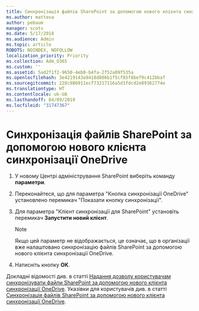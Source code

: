 ```yaml
---
title: Синхронізація файлів SharePoint за допомогою нового клієнта синхронізації OneDrive
ms.author: matteva
author: pebaum
manager: scotv
ms.date: 5/17/2018
ms.audience: Admin
ms.topic: article
ROBOTS: NOINDEX, NOFOLLOW
localization_priority: Priority
ms.collection: Adm_O365
ms.custom: ''
ms.assetid: 5ad2f1f2-9650-4eb0-b4fa-2f52a09f535a
ms.openlocfilehash: 3e4219143a9418d886b1f5cf85f8bef9c412bbaf
ms.sourcegitcommit: 228c986911ecf73217116a5d1fdcd2e89362774e
ms.translationtype: HT
ms.contentlocale: uk-UA
ms.lasthandoff: 04/09/2019
ms.locfileid: "31747367"
---
```

# <a name="sync-sharepoint-files-with-the-new-onedrive-sync-client"></a>Синхронізація файлів SharePoint за допомогою нового клієнта синхронізації OneDrive

1. У новому Центрі адміністрування SharePoint виберіть команду **параметри**.
    
2. Переконайтеся, що для параметра "Кнопка синхронізації OneDrive" установлено перемикач "Показати кнопку синхронізації".
    
3. Для параметра "Клієнт синхронізації для SharePoint" установіть перемикач **Запустити новий клієнт**.
    
    > [!NOTE]
    > Якщо цей параметр не відображається, це означає, що в організації вже налаштовано синхронізацію файлів SharePoint за допомогою нового клієнта синхронізації OneDrive. 
  
4. Натисніть кнопку **OK**.
    
Докладні відомості див. в статті [Надання дозволу користувачам синхронізувати файли SharePoint за допомогою нового клієнта синхронізації OneDrive](https://go.microsoft.com/fwlink/?linkid=866433). Указівки для користувачів див. в статті [Синхронізація файлів SharePoint за допомогою нового клієнта синхронізації OneDrive](https://go.microsoft.com/fwlink/?linkid=866427).
  

